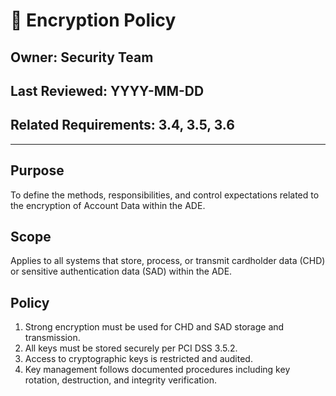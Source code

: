 
# 🔐 Encryption Policy

## Owner: Security Team  
## Last Reviewed: YYYY-MM-DD  
## Related Requirements: 3.4, 3.5, 3.6

---

## Purpose  
To define the methods, responsibilities, and control expectations related to the encryption of Account Data within the ADE.

## Scope  
Applies to all systems that store, process, or transmit cardholder data (CHD) or sensitive authentication data (SAD) within the ADE.

## Policy
1. Strong encryption must be used for CHD and SAD storage and transmission.
2. All keys must be stored securely per PCI DSS 3.5.2.
3. Access to cryptographic keys is restricted and audited.
4. Key management follows documented procedures including key rotation, destruction, and integrity verification.

